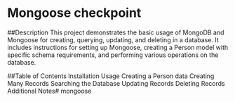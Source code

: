 # Mongoose checkpoint
##Description
This project demonstrates the basic usage of MongoDB and Mongoose for creating, querying, updating, and deleting  in a database. It includes instructions for setting up Mongoose, creating a Person model with specific schema requirements, and performing various operations on the database.

##Table of Contents
Installation
Usage
Creating a Person data
Creating Many Records
Searching the Database
Updating Records
Deleting Records
Additional Notes# mongoose

